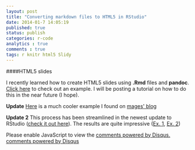 ```yaml
---
layout: post
title: "Converting markdown files to HTML5 in RStudio"
date: 2014-01-7 14:05:19
published: true
status: publish
categories: r-code
analytics : true
comments : true
tags: r knitr html5 Slidy
---
```


####HTML5 slides

I recently learned how to create HTML5 slides using __.Rmd__ files and __pandoc__. [Click here][Click here] to check out an example. I will be posting a tutorial on how to do this in the near future (I hope).

**Update** [Here][Here] is a much cooler example I found on [mages' blog][mages' blog]

**Update 2** This process has been streamlined in the newest update to RStudio ([check it out here][check it out here]). The results are quite impressive ([Ex. 1][Ex. 1], [Ex. 2][Ex. 2])


[Click here]: /archive/md_to_html5_ex/md_html_ex.html
[Here]: /archive/mages_ex/mages_ex.html
[mages' blog]: http://lamages.blogspot.com.au/2012/05/interactive-reports-in-r-with-knitr-and.html
[check it out here]: http://rmarkdown.rstudio.com/index.html
[Ex. 1]: /archive/reveal/reaveal.html
[Ex. 2]: /archive/ioslides/ioslides.html




<div id="disqus_thread"></div>
<script type="text/javascript">
        /* * * CONFIGURATION VARIABLES: EDIT BEFORE PASTING INTO YOUR WEBPAGE * * */
        var disqus_shortname = 'jvcasill'; // required: replace example with your forum shortname

        /* * * DON'T EDIT BELOW THIS LINE * * */
        (function() {
            var dsq = document.createElement('script'); dsq.type = 'text/javascript'; dsq.async = true;
            dsq.src = '//' + disqus_shortname + '.disqus.com/embed.js';
            (document.getElementsByTagName('head')[0] || document.getElementsByTagName('body')[0]).appendChild(dsq);
        })();
</script>
<noscript>Please enable JavaScript to view the <a href="http://disqus.com/?ref_noscript">comments powered by Disqus.</a></noscript>
<a href="http://disqus.com" class="dsq-brlink">comments powered by <span class="logo-disqus">Disqus</span></a>
